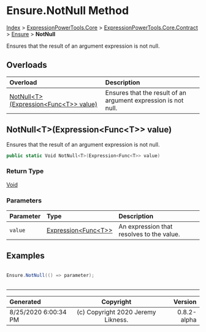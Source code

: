 ﻿# Ensure.NotNull Method

[Index](../index.md) > [ExpressionPowerTools.Core](ExpressionPowerTools.Core.a.md) > [ExpressionPowerTools.Core.Contract](ExpressionPowerTools.Core.Contract.n.md) > [Ensure](ExpressionPowerTools.Core.Contract.Ensure.cs.md) > **NotNull**

Ensures that the result of an argument expression is
            not null.

## Overloads

| Overload | Description |
| :-- | :-- |
| [NotNull&lt;T>(Expression&lt;Func&lt;T>> value)](#notnulltexpressionfunct-value) | Ensures that the result of an argument expression is            not null. |
## NotNull&lt;T>(Expression&lt;Func&lt;T>> value)

Ensures that the result of an argument expression is
            not null.

```csharp
public static Void NotNull<T>(Expression<Func<T>> value)
```

### Return Type

 [Void](https://docs.microsoft.com/dotnet/api/system.void) 

### Parameters

| Parameter | Type | Description |
| :-- | :-- | :-- |
| `value` | [Expression&lt;Func&lt;T>>](https://docs.microsoft.com/dotnet/api/system.linq.expressions.expression-1) | An expression that resolves to the value. |


## Examples

```csharp

Ensure.NotNull(() => parameter);
            
```


---

| Generated | Copyright | Version |
| :-- | :-: | --: |
| 8/25/2020 6:00:34 PM | (c) Copyright 2020 Jeremy Likness. | 0.8.2-alpha |
